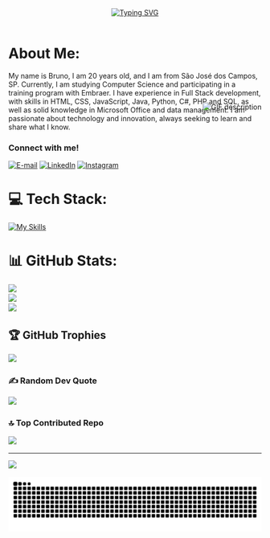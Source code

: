 <div align="center">
  <a href="https://git.io/typing-svg">
    <img src="https://readme-typing-svg.demolab.com?font=Fira+Code&weight=500&size=22&pause=1000&color=32CD32&center=true&vCenter=true&random=false&width=524&lines=Welcome+to+my+profile!" alt="Typing SVG">
  </a>
</div>
<img align="center" alt="" src="https://i.imgur.com/jGruCum.gif">


# About Me:
My name is Bruno, I am 20 years old, and I am from São José dos Campos, SP. Currently, I am studying Computer Science and participating in a training program with Embraer. I have experience in Full Stack development, with skills in HTML, CSS, JavaScript, Java, Python, C#, PHP and SQL, as well as solid knowledge in Microsoft Office and data management. I am passionate about technology and innovation, always seeking to learn and share what I know. 
  <img align="right" alt="GIF description" height="190px" src="https://media3.giphy.com/media/v1.Y2lkPTc5MGI3NjExcW9vM2thMjN5cTF6ZHloY3JhbTJqc2wxcXpkMDFyODRpb2lyZTBpMyZlcD12MV9pbnRlcm5hbF9naWZfYnlfaWQmY3Q9cw/qRJyqHV5qlqCV6qnFy/giphy.gif" style="position: relative; top: -40px;">


<h3 align="left">Connect with me!</h3>

[![E-mail](https://img.shields.io/badge/-Email-000?style=for-the-badge&logo=microsoft-outlook&logoColor=FF00F6&color:FFF)](mailto:brunohenriq893@gmail.com)
[![LinkedIn](https://img.shields.io/badge/-LinkedIn-000?style=for-the-badge&logo=linkedin&logoColor=FF00F6&color:FFF)](https://www.linkedin.com/in/bruno-henrique2804)
[![Instagram](https://img.shields.io/badge/-Instagram-000?style=for-the-badge&logo=instagram&logoColor=FF00F6&color:FFF)](https://www.instagram.com/bh.moura28?igsh=cmY1d2kyZ3pheDhl)

# 💻 Tech Stack:
[![My Skills](https://skillicons.dev/icons?i=html,css,js,java,cs,cpp,py,react,vite,nodejs,git,idea,pycharm,vscode,kali)](https://skillicons.dev)

# 📊 GitHub Stats:
![](https://github-readme-stats.vercel.app/api?username=bruno-moura-2804&theme=dark&hide_border=false&include_all_commits=true&count_private=true)<br/>
![](https://nirzak-streak-stats.vercel.app/?user=bruno-moura-2804&theme=dark&hide_border=false)<br/>
![](https://github-readme-stats.vercel.app/api/top-langs/?username=bruno-moura-2804&theme=dark&hide_border=false&include_all_commits=true&count_private=true&layout=compact)

## 🏆 GitHub Trophies
![](https://github-profile-trophy.vercel.app/?username=bruno-moura-2804&theme=radical&no-frame=false&no-bg=true&margin-w=4)

### ✍️ Random Dev Quote
![](https://quotes-github-readme.vercel.app/api?type=horizontal&theme=radical)

### 🔝 Top Contributed Repo
![](https://github-contributor-stats.vercel.app/api?username=bruno-moura-2804&limit=5&theme=dark&combine_all_yearly_contributions=true)

---
[![](https://visitcount.itsvg.in/api?id=bruno-moura-2804&icon=0&color=0)](https://visitcount.itsvg.in)

<picture align="center">
  <source media="(prefers-color-scheme: dark)" srcset="https://raw.githubusercontent.com/bruno-moura-2804/bruno-moura-2804/output/github-contribution-grid-snake-dark.svg">
  <source media="(prefers-color-scheme: light)" srcset="https://raw.githubusercontent.com/bruno-moura-2804/bruno-moura-2804/output/github-contribution-grid-snake-dark.svg">
  <img align="center" alt="github contribution grid snake animation" src="https://raw.githubusercontent.com/bruno-moura-2804/bruno-moura-2804/output/github-contribution-grid-snake.svg">
</picture>
